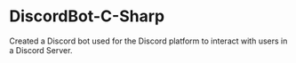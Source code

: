 # DiscordBot-C-Sharp
Created a Discord bot used for the Discord platform to interact with users in a Discord Server.
